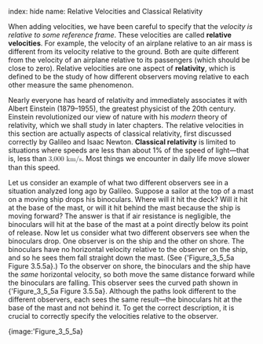 index: hide
name: Relative Velocities and Classical Relativity

When adding velocities, we have been careful to specify that the  *velocity is relative to some reference frame*. These velocities are called  **relative velocities**. For example, the velocity of an airplane relative to an air mass is different from its velocity relative to the ground. Both are quite different from the velocity of an airplane relative to its passengers (which should be close to zero). Relative velocities are one aspect of  **relativity**, which is defined to be the study of how different observers moving relative to each other measure the same phenomenon.

Nearly everyone has heard of relativity and immediately associates it with Albert Einstein (1879–1955), the greatest physicist of the 20th century. Einstein revolutionized our view of nature with his  *modern* theory of relativity, which we shall study in later chapters. The relative velocities in this section are actually aspects of classical relativity, first discussed correctly by Galileo and Isaac Newton.  **Classical relativity** is limited to situations where speeds are less than about 1% of the speed of light—that is, less than <math xmlns:q="http://cnx.rice.edu/qml/1.0" xmlns:m="http://www.w3.org/1998/Math/MathML" xmlns:md="http://cnx.rice.edu/mdml" xmlns="http://cnx.rice.edu/cnxml"><semantics><mrow><mrow><mtext>3,000 km/s</mtext></mrow><mrow/></mrow><annotation encoding="StarMath 5.0"> size 12&#123;&quot;3,000 km/s&quot;&#125; &#123;&#125;</annotation></semantics></math>. Most things we encounter in daily life move slower than this speed.

Let us consider an example of what two different observers see in a situation analyzed long ago by Galileo. Suppose a sailor at the top of a mast on a moving ship drops his binoculars. Where will it hit the deck? Will it hit at the base of the mast, or will it hit behind the mast because the ship is moving forward? The answer is that if air resistance is negligible, the binoculars will hit at the base of the mast at a point directly below its point of release. Now let us consider what two different observers see when the binoculars drop. One observer is on the ship and the other on shore. The binoculars have no horizontal velocity relative to the observer on the ship, and so he sees them fall straight down the mast. (See {'Figure_3_5_5a Figure 3.5.5a}.) To the observer on shore, the binoculars and the ship have the  *same* horizontal velocity, so both move the same distance forward while the binoculars are falling. This observer sees the curved path shown in {'Figure_3_5_5a Figure 3.5.5a}. Although the paths look different to the different observers, each sees the same result—the binoculars hit at the base of the mast and not behind it. To get the correct description, it is crucial to correctly specify the velocities relative to the observer.


{image:'Figure_3_5_5a}
        

